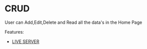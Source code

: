 # CRUD

User can Add,Edit,Delete and Read all the data's in the Home Page

Features:

- [LIVE SERVER](https://reactday10byfabianrajafernando.netlify.app/) 

